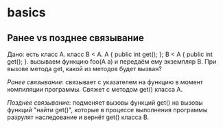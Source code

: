 # basics

## Ранее vs позднее связывание
Дано: есть класс A. класс B < A. А { public int get(); }; B < A { public int get(); }.
      вызываем функцию foo(A a) и передаём ему экземпляр B. При вызове метода get, какой из методов будет вызван?

*Ранее связывание*: связывает с указателем на функцию в момент компиляции программы. Свяжет с методом get() класса A.

*Позднее связывание*: подменяет вызовы функций get() на вызовы функций "найти get()", которые в процессе выполнения программы разрулят
      наследование и вернёт get() класса B.
